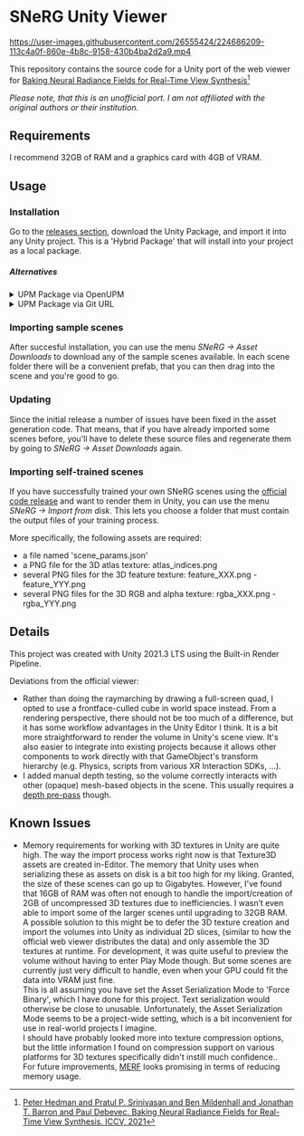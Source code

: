 # SNeRG Unity Viewer

https://user-images.githubusercontent.com/26555424/224686209-113c4a0f-860e-4b8c-9158-430b4ba2d2a9.mp4

This repository contains the source code for a Unity port of the web viewer for [Baking Neural Radiance Fields for Real-Time View Synthesis](https://phog.github.io/snerg/)[^1]

*Please note, that this is an unofficial port. I am not affiliated with the original authors or their institution.*

## Requirements

I recommend 32GB of RAM and a graphics card with 4GB of VRAM.

## Usage

### Installation

Go to the [releases section](https://github.com/julienkay/SNeRG-Unity-Viewer/releases/latest), download the Unity Package, and import it into any Unity project. This is a 'Hybrid Package' that will install into your project as a local package.

##### Alternatives

<details>
  <summary> UPM Package via OpenUPM </summary>
  
  In `Edit -> Project Settings -> Package Manager`, add a new scoped registry:

    Name: Doji
    URL: https://package.openupm.com
    Scope(s): com.doji
 
  In the Package Manager install 'com.doji.snerg' either by name or via `Package Manager -> My Registries`
</details>

<details>
  <summary> UPM Package via Git URL </summary>
  
  In `Package Manager -> Add package from git URL...` paste `https://github.com/julienkay/SNeRG-Unity-Viewer.git` [as described here](https://docs.unity3d.com/Manual/upm-ui-giturl)
</details>

### Importing sample scenes

After succesful installation, you can use the menu *SNeRG -> Asset Downloads* to download any of the sample scenes available.
In each scene folder there will be a convenient prefab, that you can then drag into the scene and you're good to go.

### Updating

Since the initial release a number of issues have been fixed in the asset generation code.
That means, that if you have already imported some scenes before, you'll have to delete these source files and regenerate them by going to *SNeRG -> Asset Downloads* again.

### Importing self-trained scenes

If you have successfully trained your own SNeRG scenes using the [official code release](https://github.com/google-research/google-research/tree/master/snerg) and want to render them in Unity, you can use the menu *SNeRG -> Import from disk*.
This lets you choose a folder that must contain the output files of your training process.

More specifically, the following assets are required:
- a file named 'scene_params.json'
- a PNG file for the 3D atlas texture: atlas_indices.png
- several PNG files for the 3D feature texture: feature_XXX.png - feature_YYY.png
- several PNG files for the 3D RGB and alpha texture: rgba_XXX.png - rgba_YYY.png

## Details

This project was created with Unity 2021.3 LTS using the Built-in Render Pipeline.

Deviations from the official viewer:
- Rather than doing the raymarching by drawing a full-screen quad, I opted to use a frontface-culled cube in world space instead. From a rendering perspective, there should not be too much of a difference, but it has some workflow advantages in the Unity Editor I think. It is a bit more straightforward to render the volume in Unity's scene view. It's also easier to integrate into existing projects because it allows other components to work directly with that GameObject's transform hierarchy (e.g. Physics, scripts from various XR Interaction SDKs, ...). 
- I added manual depth testing, so the volume correctly interacts with other (opaque) mesh-based objects in the scene. This usually requires a [depth pre-pass](https://docs.unity3d.com/Manual/SL-CameraDepthTexture.html) though.

## Known Issues

- Memory requirements for working with 3D textures in Unity are quite high. The way the import process works right now is that Texture3D assets are created in-Editor. The memory that Unity uses when serializing these as assets on disk is a bit too high for my liking. Granted, the size of these scenes can go up to Gigabytes. However, I've found that 16GB of RAM was often not enough to handle the import/creation of 2GB of uncompressed 3D textures due to inefficiencies. I wasn’t even able to import some of the larger scenes until upgrading to 32GB RAM.  
A possible solution to this might be to defer the 3D texture creation and import the volumes into Unity as individual 2D slices, (similar to how the official web viewer distributes the data) and only assemble the 3D textures at runtime. For development, it was quite useful to preview the volume without having to enter Play Mode though. But some scenes are currently just very difficult to handle, even when your GPU could fit the data into VRAM just fine.  
This is all assuming you have set the Asset Serialization Mode to 'Force Binary', which I have done for this project. Text serialization would otherwise be close to unusable. Unfortunately, the Asset Serialization Mode seems to be a project-wide setting, which is a bit inconvenient for use in real-world projects I imagine.  
I should have probably looked more into texture compression options, but the little information I found on compression support on various platforms for 3D textures specifically didn't instill much confidence..  
For future improvements, [MERF](https://merf42.github.io/) looks promising in terms of reducing memory usage.

[^1]: [Peter Hedman and Pratul P. Srinivasan and Ben Mildenhall and Jonathan T. Barron and Paul Debevec. Baking Neural Radiance Fields for Real-Time View Synthesis. ICCV, 2021](https://phog.github.io/snerg/)
